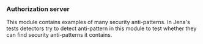 ### Authorization server
This module contains examples of many security anti-patterns. In Jena's tests detectors try to detect anti-pattern in this module to test whether they can find security anti-patterns it contains.

